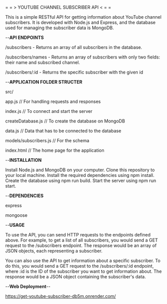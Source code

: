 = = > YOUTUBE CHANNEL SUBSCRIBER API < = =

This is a simple RESTful API for getting information about YouTube channel subscribers. It is developed with Node.js and Express, and the database used for managing the subscriber data is MongoDB.

--**API ENDPOINTS**

/subscribers - Returns an array of all subscribers in the database.

/subscribers/names - Returns an array of subscribers with only two fields: their name and subscribed channel.

/subscribers/:id - Returns the specific subscriber with the given id

--**APPLICATION FOLDER STRUCTER**

src/

app.js // For handling requests and responses

index.js // To connect and start the server

createDatabase.js // To create the database on MongoDB

data.js // Data that has to be connected to the database

models/subscribers.js // For the schema

index.html // The home page for the application

--**INSTALLATION**

Install Node.js and MongoDB on your computer.
Clone this repository to your local machine.
Install the required dependencies using npm install.
Create the database using npm run build.
Start the server using npm run start.

--**DEPENDENCIES**

express

mongoose

--**USAGE**

To use the API, you can send HTTP requests to the endpoints defined above. For example, to get a list of all subscribers, you would send a GET request to the /subscribers endpoint. The response would be an array of JSON objects, each representing a subscriber.

You can also use the API to get information about a specific subscriber. To do this, you would send a GET request to the /subscribers/:id endpoint, where :id is the ID of the subscriber you want to get information about. The response would be a JSON object containing the subscriber's data.

--**Web Deployment**--

https://get-youtube-subscriber-db5m.onrender.com/
